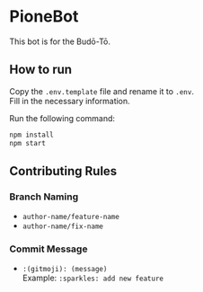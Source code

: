 # PioneBot

This bot is for the Budō-Tō.

## How to run

Copy the `.env.template` file and rename it to `.env`.  
Fill in the necessary information.

Run the following command:

```bash
npm install
npm start
```

## Contributing Rules

### Branch Naming

- `author-name/feature-name`
- `author-name/fix-name`

### Commit Message

- `:(gitmoji): (message)`  
    Example: `:sparkles: add new feature`

